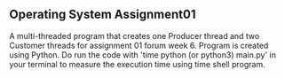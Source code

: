 ## Operating System Assignment01
A multi-threaded program that creates one Producer thread and two Customer threads for assignment 01 forum week 6. Program is created using Python. 
Do run the code with 'time python (or python3) main.py' in your terminal to measure the execution time using time shell program.
